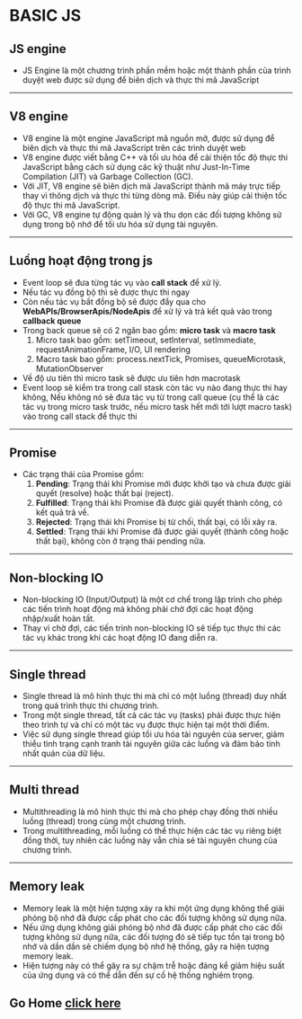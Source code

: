 # BASIC JS

## JS engine

- JS Engine là một chương trình phần mềm hoặc một thành phần của trình duyệt web được sử dụng để biên dịch và thực thi mã JavaScript

---

## V8 engine

- V8 engine là một engine JavaScript mã nguồn mở, được sử dụng để biên dịch và thực thi mã JavaScript trên các trình duyệt web
- V8 engine được viết bằng C++ và tối ưu hóa để cải thiện tốc độ thực thi JavaScript bằng cách sử dụng các kỹ thuật như Just-In-Time Compilation (JIT) và Garbage Collection (GC).
- Với JIT, V8 engine sẽ biên dịch mã JavaScript thành mã máy trực tiếp thay vì thông dịch và thực thi từng dòng mã. Điều này giúp cải thiện tốc độ thực thi mã JavaScript.
- Với GC, V8 engine tự động quản lý và thu dọn các đối tượng không sử dụng trong bộ nhớ để tối ưu hóa sử dụng tài nguyên.

---

## Luồng hoạt động trong js

- Event loop sẽ đưa từng tác vụ vào **call stack** để xử lý.
- Nếu tác vụ đồng bộ thì sẽ được thực thi ngay
- Còn nếu tác vụ bất đồng bộ sẽ được đẩy qua cho **WebAPIs/BrowserApis/NodeApis** để xử lý và trả kết quả vào trong **callback queue**
- Trong back queue sẽ có 2 ngăn bao gồm: **micro task** và **macro task**
  1. Micro task bao gồm: setTimeout, setInterval, setImmediate, requestAnimationFrame, I/O, UI rendering
  2. Macro task bao gồm: process.nextTick, Promises, queueMicrotask, MutationObserver
- Về độ ưu tiên thì micro task sẽ được ưu tiên hơn macrotask
- Event loop sẽ kiểm tra trong call stask còn tác vụ nào đang thực thi hay không, Nếu không nó sẽ đưa tác vụ từ trong call queue (cụ thể là các tác vụ trong micro task trước, nếu micro task hết mới tới lượt macro task) vào trong call stack để thực thi

---

## Promise

- Các trạng thái của Promise gồm:
  1. **Pending**: Trạng thái khi Promise mới được khởi tạo và chưa được giải quyết (resolve) hoặc thất bại (reject).
  2. **Fulfilled**: Trạng thái khi Promise đã được giải quyết thành công, có kết quả trả về.
  3. **Rejected**: Trạng thái khi Promise bị từ chối, thất bại, có lỗi xảy ra.
  4. **Settled**: Trạng thái khi Promise đã được giải quyết (thành công hoặc thất bại), không còn ở trạng thái pending nữa.

---

## Non-blocking IO

- Non-blocking IO (Input/Output) là một cơ chế trong lập trình cho phép các tiến trình hoạt động mà không phải chờ đợi các hoạt động nhập/xuất hoàn tất.
- Thay vì chờ đợi, các tiến trình non-blocking IO sẽ tiếp tục thực thi các tác vụ khác trong khi các hoạt động IO đang diễn ra.

---

## Single thread

- Single thread là mô hình thực thi mà chỉ có một luồng (thread) duy nhất trong quá trình thực thi chương trình.
- Trong một single thread, tất cả các tác vụ (tasks) phải được thực hiện theo trình tự và chỉ có một tác vụ được thực hiện tại một thời điểm.
- Việc sử dụng single thread giúp tối ưu hóa tài nguyên của server, giảm thiểu tình trạng cạnh tranh tài nguyên giữa các luồng và đảm bảo tính nhất quán của dữ liệu.

---

## Multi thread

- Multithreading là mô hình thực thi mà cho phép chạy đồng thời nhiều luồng (thread) trong cùng một chương trình.
- Trong multithreading, mỗi luồng có thể thực hiện các tác vụ riêng biệt đồng thời, tuy nhiên các luồng này vẫn chia sẻ tài nguyên chung của chương trình.

---

## Memory leak

- Memory leak là một hiện tượng xảy ra khi một ứng dụng không thể giải phóng bộ nhớ đã được cấp phát cho các đối tượng không sử dụng nữa.
- Nếu ứng dụng không giải phóng bộ nhớ đã được cấp phát cho các đối tượng không sử dụng nữa, các đối tượng đó sẽ tiếp tục tồn tại trong bộ nhớ và dần dần sẽ chiếm dụng bộ nhớ hệ thống, gây ra hiện tượng memory leak.
- Hiện tượng này có thể gây ra sự chậm trễ hoặc đáng kể giảm hiệu suất của ứng dụng và có thể dẫn đến sự cố hệ thống nghiêm trọng.

## Go Home [click here](./README.md)
